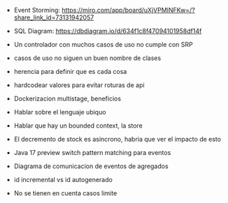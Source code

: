 * Event Storming: https://miro.com/app/board/uXjVPMINFKw=/?share_link_id=73131942057
* SQL Diagram: https://dbdiagram.io/d/634f1c8f47094101958df14f

* Un controlador con muchos casos de uso no cumple con SRP
* casos de uso no siguen un buen nombre de clases
* herencia para definir que es cada cosa
* hardcodear valores para evitar roturas de api
* Dockerizacion multistage, beneficios
* Hablar sobre el lenguaje ubiquo
* Hablar que hay un bounded context, la store
* El decremento de stock es asincrono, habria que ver el impacto de esto
* Java 17 preview switch pattern matching para eventos
* Diagrama de comunicacion de eventos de agregados
* id incremental vs id autogenerado
* No se tienen en cuenta casos limite